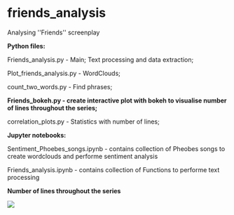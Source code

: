# friends_analysis
Analysing ''Friends'' screenplay

**Python files:**

Friends_analysis.py - Main; Text processing and data extraction;

Plot_friends_analysis.py - WordClouds; 

count_two_words.py - Find phrases;

**Friends_bokeh.py - create interactive plot with bokeh to visualise number of lines throughout the series;**

correlation_plots.py - Statistics with number of lines;

**Jupyter notebooks:**

Sentiment_Phoebes_songs.ipynb - contains collection of Pheobes songs to create wordclouds and performe sentiment analysis

Friends_analysis.ipynb - contains collection of Functions to performe text processing

**Number of lines throughout the series**

![](Friends_interactive_series.gif)
